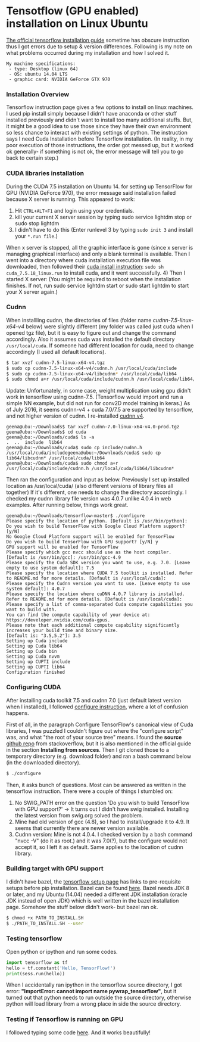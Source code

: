 # Tensotflow (GPU enabled) installation on Linux Ubuntu

[The official tensorflow installation guide](https://www.tensorflow.org/versions/r0.9/get_started/os_setup.html#pip-installation) sometime has obscure instruction thus I got errors due to setup & version differences. Following is my note on what problems occurred during my installation and how I solved it.

```
My machine specifications:
 - type: Desktop (linux 64)
 - OS: ubuntu 14.04 LTS
 - graphic card: NVIDIA GeForce GTX 970

```
### Installation Overview

Tensorflow instruction page gives a few options to install on linux machines. I used pip install simply because I didn't have anaconda or other stuff installed previously and didn't want to install too many additional stuffs. But, it might be a good idea to use those since they have their own environment so less chance to interact with existing settings of python. The instruction says I need Cuda Installation before Tensorflow installation. (In reality, in my poor execution of those instructions, the order got messed up, but it worked ok generally- if something is not ok, the error message will tell you to go back to certain step.)

### CUDA libraries installation
During the CUDA 7.5 installation on Ubuntu 14. for setting up TensorFlow for GPU (NVIDIA GeForce 970), the error message said installation failed because X server is running.
This appeared to work:
1) Hit `CTRL+ALT+F1` and login using your credentials.
2) kill your current X server session by typing sudo service lightdm stop or sudo stop lightdm
3) I didn't have to do this (Enter runlevel 3 by typing `sudo init 3` and install your ``*.run file``.)

When x server is stopped, all the graphic interface is gone (since x server is managing graphical interface) and only a blank terminal is available. Then I went into a directory where cuda installation execution file was downloaded, then followed their [cuda install instruction](https://developer.nvidia.com/cuda-downloadsRun): `sudo sh cuda_7.5.18_linux.run` to install cuda, and it went successfully.
4) Then I started X server: (You might be required to reboot when the installation finishes. If not, run sudo service lightdm start or sudo start lightdm to start your X server again.)

### Cudnn
When installling cudnn, the directories of files (folder name *cudnn-7.5-linux-x64-v4* below) were slightly different (my folder was called just cuda when I opened tgz file), but it is easy to figure out and change the command accordingly. Also it assumes cuda was installed the default directory `/usr/local/cuda`. If someone had different location for cuda, need to change accordingly (I used all default locations).

```bash
$ tar xvzf cudnn-7.5-linux-x64-v4.tgz
$ sudo cp cudnn-7.5-linux-x64-v4/cudnn.h /usr/local/cuda/include
$ sudo cp cudnn-7.5-linux-x64-v4/libcudnn* /usr/local/cuda/lib64
$ sudo chmod a+r /usr/local/cuda/include/cudnn.h /usr/local/cuda/lib64/libcudnn*
```
Update: Unfortunately, in some case, weight multiplication using gpu didn't work in tensorflow using cudnn-7.5. (Tensorflow would import and run a simple NN example, but did not run for conv2D model training in keras.)
As of July 2016, it seems cudnn-v4 + cuda 7.0/7.5 are supported by tensorflow, and not higher version of cudnn.
I re-installed [cudnn v4](https://developer.nvidia.com/rdp/cudnn-download).
```
geena@ubu:~/Downloads$ tar xvzf cudnn-7.0-linux-x64-v4.0-prod.tgz
geena@ubu:~/Downloads$ cd cuda
geena@ubu:~/Downloads/cuda$ ls -a
.  ..  include  lib64
geena@ubu:~/Downloads/cuda$ sudo cp include/cudnn.h /usr/local/cuda/includegeena@ubu:~/Downloads/cuda$ sudo cp lib64/libcudnn* /usr/local/cuda/lib64
geena@ubu:~/Downloads/cuda$ sudo chmod a+r /usr/local/cuda/include/cudnn.h /usr/local/cuda/lib64/libcudnn*

```
Then ran the configuration and input as below.
Previously I set up installed location as /usr/local/cuda/ (also different versions of library files all together)
If it's different, one needs to change the directory accordingly.
I checked my cudnn library file version was 4.0.7 unlike 4.0.4 in web examples. After running below, things work great.
```
geena@ubu:~/Downloads/tensorflow-master$ ./configure
Please specify the location of python. [Default is /usr/bin/python]:
Do you wish to build TensorFlow with Google Cloud Platform support? [y/N] 
No Google Cloud Platform support will be enabled for TensorFlow
Do you wish to build TensorFlow with GPU support? [y/N] y
GPU support will be enabled for TensorFlow
Please specify which gcc nvcc should use as the host compiler. [Default is /usr/bin/gcc]: /usr/bin/gcc-4.9
Please specify the Cuda SDK version you want to use, e.g. 7.0. [Leave empty to use system default]: 7.5
Please specify the location where CUDA 7.5 toolkit is installed. Refer to README.md for more details. [Default is /usr/local/cuda]:
Please specify the Cudnn version you want to use. [Leave empty to use system default]: 4.0.7
Please specify the location where cuDNN 4.0.7 library is installed. Refer to README.md for more details. [Default is /usr/local/cuda]:
Please specify a list of comma-separated Cuda compute capabilities you want to build with.
You can find the compute capability of your device at: https://developer.nvidia.com/cuda-gpus.
Please note that each additional compute capability significantly increases your build time and binary size.
[Default is: "3.5,5.2"]: 3.5
Setting up Cuda include
Setting up Cuda lib64
Setting up Cuda bin
Setting up Cuda nvvm
Setting up CUPTI include
Setting up CUPTI lib64
Configuration finished
```



### Configuring CUDA
After installing cuda toolkit 7.5 and cudnn 7.0 (just default latest version when I installed), I followed [configure instruction](https://www.tensorflow.org/versions/r0.9/get_started/os_setup.html#optional-install-cuda-gpus-on-linux), where a lot of confusion happens.

First of all, in the paragraph Configure TensorFlow's canonical view of Cuda libraries, I was puzzled I couldn't figure out where the "configure script" was, and what "the root of your source tree" means.
I found the __source__ [github repo](https://github.com/tensorflow/tensorflow) from stackoverflow, but it is also mentioned in the official guide in the section __Installing from sources__. Then I git cloned those to a temporary directory (e.g. download folder) and ran a bash command below (in the downloaded directory).

```bash
$ ./configure
```

Then, it asks bunch of questions. Most can be answered as written in the tensorflow instruction. There were a couple of things I stumbled on:
1. No SWIG_PATH error on the question 'Do you wish to build TensorFlow with GPU support?'
-> It turns out I didn't have swig installed. Installing the latest version from swig.org solved the problem.
2. Mine had old version of gcc (4.8), so I had to install/upgrade it to 4.9. It seems that currently there are newer version available.
3. Cudnn version: Mine is not 4.0.4. I checked version by a bash command "nvcc -V" (do it as root.) and it was 7.0(?), but the configure would not accept it, so I left it as default. Same applies to the location of cudnn library.

### Building target with GPU support

I didn't have bazel, the [tensorflow setup page](https://www.tensorflow.org/versions/r0.9/get_started/os_setup.html) has links to pre-requisite setups before pip installation. Bazel can be found [here](http://www.bazel.io/docs/install.html). Bazel needs JDK 8 or later, and my Ubuntu (14.04) needed a different JDK installation (oracle JDK instead of open JDK) which is well written in the bazel installation page.
Somehow the stuff below didn't work- but bazel ran ok.

```bash
$ chmod +x PATH_TO_INSTALL.SH
$ ./PATH_TO_INSTALL.SH --user
```
### Testing tensorflow
Open python or ipython and run some codes.

```python
import tensorflow as tf
hello = tf.constant('Hello, TensorFlow!')
print(sess.run(hello))
```

When I accidentally ran ipython in the tensorflow source directory, I got error:
__"ImportError: cannot import name pywrap_tensorflow"__, but it turned out that python needs to run outside the source directory, otherwise python will load library from a wrong place in side the source directory.

### Testing if Tensorflow is running on GPU

I followed typing some code [here](https://www.tensorflow.org/versions/r0.9/how_tos/using_gpu/index.html).
And it works beautifully!
